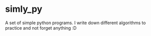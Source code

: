 # simly_py
A set of simple python programs. I write down different algorithms to practice and not forget anything :D
